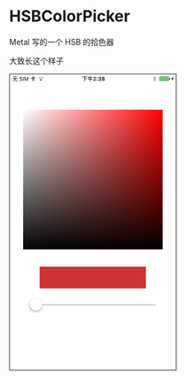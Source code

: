 # HSBColorPicker

Metal 写的一个 HSB 的拾色器

大致长这个样子

<img src="https://raw.githubusercontent.com/ZHK1024/HSBColorPicker/master/Image/IMG_0093.PNG" width=300 border=1 />
